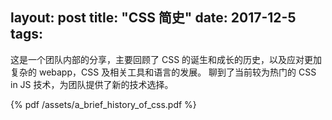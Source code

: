 layout: post
title: "CSS 简史"
date: 2017-12-5
tags:
---

这是一个团队内部的分享，主要回顾了 CSS 的诞生和成长的历史，以及应对更加复杂的 webapp，CSS 及相关工具和语言的发展。
聊到了当前较为热门的 CSS in JS 技术，为团队提供了新的技术选择。

<!--more-->
{% pdf /assets/a_brief_history_of_css.pdf %}